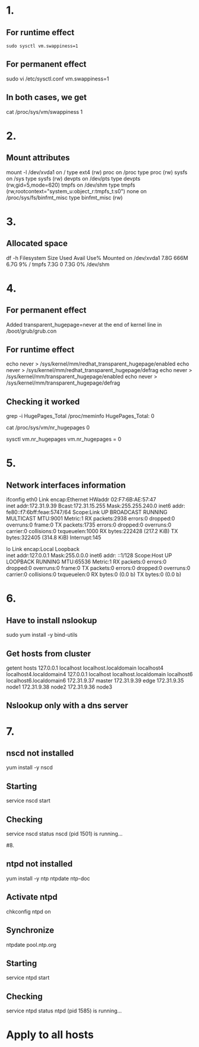 # 1.
## For runtime effect
<pre><code>sudo sysctl vm.swappiness=1</code></pre>

## For permanent effect
sudo vi /etc/sysctl.conf
vm.swappiness=1

## In both cases, we get
cat /proc/sys/vm/swappiness
1

# 2.
## Mount attributes 
mount -l 
/dev/xvda1 on / type ext4 (rw)
proc on /proc type proc (rw)
sysfs on /sys type sysfs (rw)
devpts on /dev/pts type devpts (rw,gid=5,mode=620)
tmpfs on /dev/shm type tmpfs (rw,rootcontext="system_u:object_r:tmpfs_t:s0")
none on /proc/sys/fs/binfmt_misc type binfmt_misc (rw)

# 3.
## Allocated space
df -h
Filesystem      Size  Used Avail Use% Mounted on
/dev/xvda1      7.8G  666M  6.7G   9% /
tmpfs           7.3G     0  7.3G   0% /dev/shm

# 4.
## For permanent effect
Added transparent_hugepage=never at the end of kernel line in /boot/grub/grub.con

## For runtime effect
echo never > /sys/kernel/mm/redhat_transparent_hugepage/enabled
echo never > /sys/kernel/mm/redhat_transparent_hugepage/defrag
echo never > /sys/kernel/mm/transparent_hugepage/enabled
echo never > /sys/kernel/mm/transparent_hugepage/defrag

## Checking it worked
grep -i HugePages_Total 
/proc/meminfo 
HugePages_Total:       0

cat /proc/sys/vm/nr_hugepages 
0

sysctl vm.nr_hugepages
vm.nr_hugepages = 0

# 5.
## Network interfaces information
ifconfig
eth0      Link encap:Ethernet  HWaddr 02:F7:6B:AE:57:47  
          inet addr:172.31.9.39  Bcast:172.31.15.255  Mask:255.255.240.0
          inet6 addr: fe80::f7:6bff:feae:5747/64 Scope:Link
          UP BROADCAST RUNNING MULTICAST  MTU:9001  Metric:1
          RX packets:2938 errors:0 dropped:0 overruns:0 frame:0
          TX packets:1735 errors:0 dropped:0 overruns:0 carrier:0
          collisions:0 txqueuelen:1000 
          RX bytes:222428 (217.2 KiB)  TX bytes:322405 (314.8 KiB)
          Interrupt:145 

lo        Link encap:Local Loopback  
          inet addr:127.0.0.1  Mask:255.0.0.0
          inet6 addr: ::1/128 Scope:Host
          UP LOOPBACK RUNNING  MTU:65536  Metric:1
          RX packets:0 errors:0 dropped:0 overruns:0 frame:0
          TX packets:0 errors:0 dropped:0 overruns:0 carrier:0
          collisions:0 txqueuelen:0 
          RX bytes:0 (0.0 b)  TX bytes:0 (0.0 b)

# 6.
## Have to install nslookup
sudo yum install -y bind-utils

## Get hosts from cluster
getent hosts
127.0.0.1       localhost localhost.localdomain localhost4 localhost4.localdomain4
127.0.0.1       localhost localhost.localdomain localhost6 localhost6.localdomain6
172.31.9.37     master
172.31.9.39     edge
172.31.9.35     node1
172.31.9.38     node2
172.31.9.36     node3

## Nslookup only with a dns server

# 7.
## nscd not installed 
yum install -y nscd

## Starting
service nscd start

## Checking
service nscd status
nscd (pid 1501) is running...

#8.

## ntpd not installed
yum install -y ntp ntpdate ntp-doc

## Activate ntpd
chkconfig ntpd on

## Synchronize
ntpdate pool.ntp.org

## Starting
service ntpd start

## Checking
service ntpd status
ntpd (pid  1585) is running...

# Apply to all hosts

